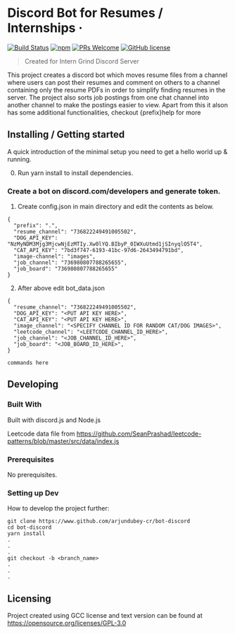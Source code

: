 # Discord Bot for Resumes / Internships &middot;

[![Build Status](https://img.shields.io/travis/npm/npm/latest.svg?style=flat-square)](https://travis-ci.org/npm/npm) [![npm](https://img.shields.io/npm/v/npm.svg?style=flat-square)](https://www.npmjs.com/package/npm) [![PRs Welcome](https://img.shields.io/badge/PRs-welcome-brightgreen.svg?style=flat-square)](http://makeapullrequest.com) [![GitHub license](https://img.shields.io/badge/license-GCC3.0-blue.svg?style=flat-square)](https://github.com/your/your-project/blob/master/LICENSE)

> Created for Intern Grind Discord Server

This project creates a discord bot which moves resume files from a channel where users can post their resumes and comment on others to a channel containing only the resume PDFs in order to simplify finding resumes in the server. The project also sorts job postings from one chat channel into another channel to make the postings easier to view. Apart from this it alson has some additional functionalities, checkout {prefix}help for more

## Installing / Getting started

A quick introduction of the minimal setup you need to get a hello world up &
running.

0. Run yarn install to install dependencies.
### Create a bot on discord.com/developers and generate token.
1. Create config.json in main directory and edit the contents as below.
```shell
{
  "prefix": ".",
  "resume_channel": "736822249491005502",
  "DOG_API_KEY": "NzMyNDM3Mjg3MjcwNjEzMTIy.Xw0lYQ.BIbyP_0IWXuUtmd1jSInyqlO5T4",
  "CAT_API_KEY": "7bd3f747-6193-41bc-97d6-2643494791bd",
  "image-channel": "images",
  "job_channel": "736980807788265655",
  "job_board": "736980807788265655"
}

```
2. After above edit bot_data.json
```shell
{
  "resume_channel": "736822249491005502",
  "DOG_API_KEY": "<PUT API KEY HERE>",
  "CAT_API_KEY": "<PUT API KEY HERE>",
  "image_channel": "<SPECIFY CHANNEL ID FOR RANDOM CAT/DOG IMAGES>",
  "leetcode_channel": "<LEETCODE_CHANNEL_ID_HERE>",
  "job_channel": "<JOB_CHANNEL_ID_HERE>",
  "job_board": "<JOB_BOARD_ID_HERE>",
}

commands here
```


## Developing

### Built With

Built with discord.js and Node.js

Leetcode data file from https://github.com/SeanPrashad/leetcode-patterns/blob/master/src/data/index.js

### Prerequisites

No prerequisites.

### Setting up Dev

How to develop the project further:

```shell
git clone https://www.github.com/arjundubey-cr/bot-discord
cd bot-discord
yarn install
.
.
.
git checkout -b <branch_name>
.
.
.
```
## Licensing

Project created using GCC license and text version can be found at https://opensource.org/licenses/GPL-3.0
